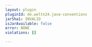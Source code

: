 ```yaml
---
layout: plugin
pluginId: de.weltn24.java-conventions
jarSha1: INVALID
isJarAvailable: false
error: NONE
violations: []

---
```

